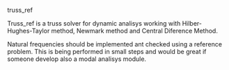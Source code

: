 truss_ref


Truss_ref is a truss solver for dynamic analisys working with Hilber-Hughes-Taylor method, Newmark method and Central Diference Method.

Natural frequencies should be implemented ant checked using a reference problem. This is being performed in small steps and would be great if someone develop also a modal analisys module.